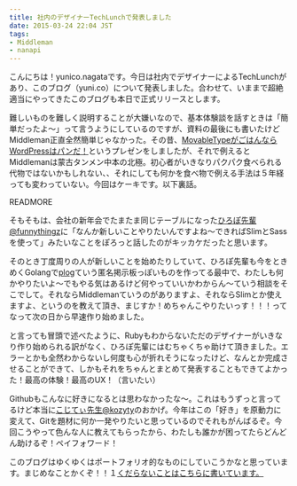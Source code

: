 ```yaml
---
title: 社内のデザイナーTechLunchで発表しました
date: 2015-03-24 22:04 JST
tags:
- Middleman
- nanapi
---
```


こんにちは！yunico.nagataです。今日は社内でデザイナーによるTechLunchがあり、このブログ（yuni.co）について発表しました。合わせて、いままで超絶適当にやってきたこのブログも本日で正式リリースとします。

<script async class="speakerdeck-embed" data-id="aae9362c91e047d2b1ee52289e40acd7" data-ratio="1.33333333333333" src="//speakerdeck.com/assets/embed.js"></script>

難しいものを難しく説明することが大嫌いなので、基本体験談を話すときは「簡単だったよ〜」って言うようにしているのですが、資料の最後にも書いたけどMiddleman正直全然簡単じゃなかった。その昔、[MovableTypeがごはんならWordPressはパンだ！](http://www.slideshare.net/yunico/wordcamp-yokohama2010)というプレゼンをしましたが、それで例えるとMiddlemanは蒙古タンメン中本の北極。初心者がいきなりパクパク食べられる代物ではないかもしれない、、それにしても何かを食べ物で例える手法は５年経っても変わっていない。今回はケーキです。以下裏話。

READMORE

そもそもは、会社の新年会でたまたま同じテーブルになった[ひろぽ先輩@funnythingz](http://hiropo.co.uk/)に「なんか新しいことやりたいんですよね〜できればSlimとSassを使って」みたいなことをぽろっと話したのがキッカケだったと思います。

そのとき丁度周りの人が新しいことを始めたりしていて、ひろぽ先輩も今をときめくGolangで[plog](http://plog.link/)ていう匿名掲示板っぽいものを作ってる最中で、わたしも何かやりたいよ〜でもやる気はあるけど何やっていいかわからん〜ていう相談をそこでして。それならMiddlemanていうのがありますよ、それならSlimとか使えますよ、というのを教えて頂き、まじすか！めちゃんこやりたいっす！！！ってなって次の日から早速作り始めました。

と言っても冒頭で述べたように、Rubyもわからないただのデザイナーがいきなり作り始められる訳がなく、ひろぽ先輩にはむちゃくちゃ助けて頂きました。エラーとかも全然わからないし何度も心が折れそうになったけど、なんとか完成させることができて、しかもそれをちゃんとまとめて発表することもできてよかった！最高の体験！最高のUX！（言いたい）

Githubもこんなに好きになるとは思わなかったな〜。これはもうずっと言ってるけど本当に[こじてぃ先生@kozyty](https://twitter.com/kozyty)のおかげ。今年はこの「好き」を原動力に変えて、Gitを題材に何か一発やりたいと思っているのでそれもがんばるぞ。今回こうやって色んな人に教えてもらったから、わたしも誰かが困ってたらどんどん助けるぞ！ペイフォワード！

このブログはゆくゆくはポートフォリオ的なものにしていこうかなと思っています。まじめなことかくぞ！！１[くだらないことはこちらに書いています。](http://yunico.hatenablog.com/)